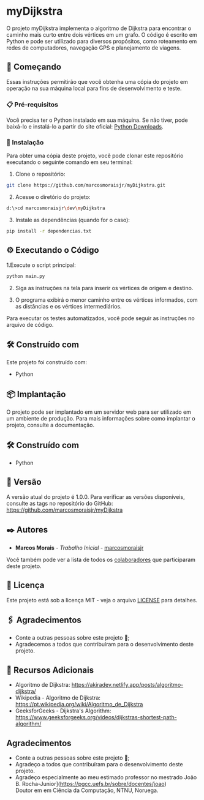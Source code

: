# myDijkstra

O projeto myDijkstra implementa o algoritmo de Dijkstra para encontrar o caminho mais curto entre dois vértices em um grafo. O código é escrito em Python e pode ser utilizado para diversos propósitos, como roteamento em redes de computadores, navegação GPS e planejamento de viagens.

## 🚀 Começando

Essas instruções permitirão que você obtenha uma cópia do projeto em operação na sua máquina local para fins de desenvolvimento e teste.

### 📋 Pré-requisitos

Você precisa ter o Python instalado em sua máquina. Se não tiver, pode baixá-lo e instalá-lo a partir do site oficial: [Python Downloads](https://www.python.org/downloads/).

### 🔧 Instalação

Para obter uma cópia deste projeto, você pode clonar este repositório executando o seguinte comando em seu terminal:

1. Clone o repositório:
```bash
git clone https://github.com/marcosmoraisjr/myDijkstra.git
```
2. Acesse o diretório do projeto:
```bash
d:\>cd marcosmoraisjr\dev\myDijkstra
```
3. Instale as dependências (quando for o caso):
```bash
pip install -r dependencias.txt
```

## ⚙️ Executando o Código
1.Execute o script principal:
```bash
python main.py
```

2. Siga as instruções na tela para inserir os vértices de origem e destino.

3. O programa exibirá o menor caminho entre os vértices informados, com as distâncias e os vértices intermediários.

Para executar os testes automatizados, você pode seguir as instruções no arquivo de código.

## 🛠️ Construído com

Este projeto foi construído com:

* Python

## 📦 Implantação

O projeto pode ser implantado em um servidor web para ser utilizado em um ambiente de produção. Para mais informações sobre como implantar o projeto, consulte a documentação.

## 🛠️ Construído com

* Python

## 📌 Versão

A versão atual do projeto é 1.0.0. Para verificar as versões disponíveis, consulte as tags no repositório do GitHub: https://github.com/marcosmoraisjr/myDijkstra

## ✒️ Autores

* **Marcos Morais** - *Trabalho Inicial* - [marcosmoraisjr](https://github.com/marcosmoraisjr)

Você também pode ver a lista de todos os [colaboradores](https://github.com/marcosmoraisjr/myDijkstra/graphs/contributors) que participaram deste projeto.

## 📄 Licença

Este projeto está sob a licença MIT - veja o arquivo [LICENSE](https://github.com/marcosmoraisjr/myDijkstra/blob/main/LICENSE) para detalhes.

## 🖇️ Agradecimentos

* Conte a outras pessoas sobre este projeto 📢;
* Agradecemos a todos que contribuíram para o desenvolvimento deste projeto.

## 🎁 Recursos Adicionais

* Algoritmo de Dijkstra: https://akiradev.netlify.app/posts/algoritmo-dijkstra/
* Wikipedia - Algoritmo de Dijkstra: https://pt.wikipedia.org/wiki/Algoritmo_de_Dijkstra
* GeeksforGeeks - Dijkstra's Algorithm: https://www.geeksforgeeks.org/videos/dijkstras-shortest-path-algorithm/

## Agradecimentos
* Conte a outras pessoas sobre este projeto 📢;
* Agradeço a todos que contribuíram para o desenvolvimento deste projeto.
* Agradeço especialmente ao meu estimado professor no mestrado João B. Rocha-Junior](https://pgcc.uefs.br/sobre/docentes/joao)
  <br />Doutor em em Ciência da Computação, NTNU, Noruega.
